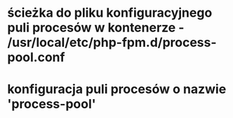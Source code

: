 # ścieżka do pliku konfiguracyjnego puli procesów w kontenerze - /usr/local/etc/php-fpm.d/process-pool.conf
# konfiguracja puli procesów o nazwie 'process-pool'